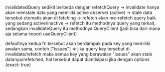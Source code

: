 invalidatedQuery sedikit berbeda dengan refetchQuery
-> invalidate hanya akan menstale data yang memiliki active observer (active)
-> stale data tersebut otomatis akan di fetching
-> refetch akan me-refetch query baik yang sedang active/inactive
-> refetch itu methodnya query yang terkait, sedangkan invalidateQuery itu methodnya QueryClient (jadi bisa dari mana aja selama import useQueryClient)

defaultnya kedua fn tersebut akan berdampak pada key yang memiliki awalan sama,
contoh ["issues"] => jika query key tersebut di invalidate/refetch maka semua key yang berawalan "issues" akan stale datanya/refetched, hal tersebut dapat diantisipasi jika dengan options {exact: true}
